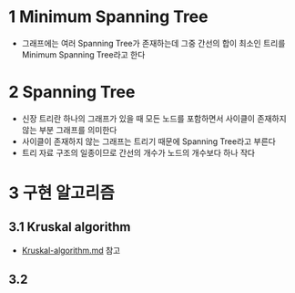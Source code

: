 # 1 Minimum Spanning Tree

* 그래프에는 여러 Spanning Tree가 존재하는데 그중 간선의 합이 최소인 트리를 Minimum Spanning Tree라고 한다

## 

# 2 Spanning Tree

* 신장 트리란 하나의 그래프가 있을 때 모든 노드를 포함하면서 사이클이 존재하지 않는 부분 그래프를 의미한다
* 사이클이 존재하지 않는 그래프는 트리기 때문에 Spanning Tree라고 부른다
* 트리 자료 구조의 일종이므로 간선의 개수가 노드의 개수보다 하나 작다



# 3 구현 알고리즘

## 3.1 Kruskal algorithm

* [Kruskal-algorithm.md](../../Algorithm/Kruskal-algorithm/Kruskal-algorithm.md) 참고



## 3.2 